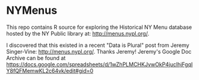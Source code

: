 # NYMenus

This repo contains R source for exploring the Historical NY Menu database hosted by the NY Public library at: http://menus.nypl.org/.

I discovered that this existed in a recent "Data is Plural" post from Jeremy Singer-Vine:  http://menus.nypl.org/.  Thanks Jeremy! Jeremy's Google Doc Archive can be found at https://docs.google.com/spreadsheets/d/1wZhPLMCHKJvwOkP4juclhjFgqIY8fQFMemwKL2c64vk/edit#gid=0
